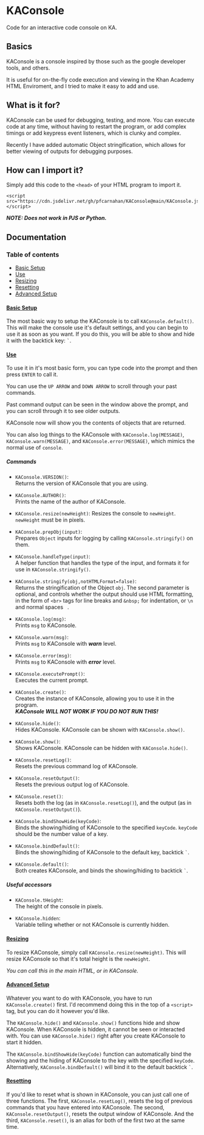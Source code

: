 # KAConsole
Code for an interactive code console on KA.

## Basics
KAConsole is a console inspired by those such as the google developer tools, and others.

It is useful for on-the-fly code execution and viewing in the Khan Academy HTML Enviroment, and I tried to make it easy to add and use.

## What is it for?
KAConsole can be used for debugging, testing, and more. You can execute code at any time, without having to restart the program, or add complex timings or add keypress event listeners, which is clunky and complex.

Recently I have added automatic Object stringification, which allows for better viewing of outputs for debugging purposes.

## How can I import it?
Simply add this code to the `<head>` of your HTML program to import it.

```
<script src="https://cdn.jsdelivr.net/gh/pfcarnahan/KAConsole@main/KAConsole.js"></script>
```

***NOTE: Does not work in PJS or Python.***

## Documentation
### <a name="contents">Table of contents</a>
* [Basic Setup](#setup)
* [Use](#use)
* [Resizing](#resize)
* [Resetting](#reset)
* [Advanced Setup](#advanced)

#### <a name="setup">[Basic Setup](#contents)</a>
The most basic way to setup the KAConsole is to call `KAConsole.default()`. This will make the console use it's default settings, and you can begin to use it as soon as you want. If you do this, you will be able to show and hide it with the backtick key: `` ` ``.

#### <a name="use">[Use](#contents)</a>
To use it in it's most basic form, you can type code into the prompt and then press `ENTER` to call it. 

You can use the `UP ARROW` and `DOWN ARROW` to scroll through your past commands.

Past command output can be seen in the window above the prompt, and you can scroll through it to see older outputs.

KAConsole now will show you the contents of objects that are returned.

You can also log things to the KAConsole with `KAConsole.log(MESSAGE)`, `KAConsole.warn(MESSAGE)`, and `KAConsole.error(MESSAGE)`, which mimics the normal use of `console`.

##### Commands
* `KAConsole.VERSION()`:  
	Returns the version of KAConsole that you are using.
	
* `KAConsole.AUTHOR()`:  
	Prints the name of the author of KAConsole.
	  
* `KAConsole.resize(newHeight)`:
	Resizes the console to `newHeight`. `newHeight` must be in pixels.  
	
* `KAConsole.prepObj(input)`:  
	Prepares `Object` inputs for logging by calling `KAConsole.stringify()` on them.
	
* `KAConsole.handleType(input)`:  
	A helper function that handles the type of the input, and formats it for use in `KAConsole.stringify()`.
	
* `KAConsole.stringify(obj,notHTMLFormat=false)`:  
	Returns the stringification of the Object `obj`. The second parameter is optional, and controls whether the output should use HTML formatting, in the form of `<br>` tags for line breaks and `&nbsp;` for indentation, or `\n` and normal spaces ` `.
	
* `KAConsole.log(msg)`:  
	Prints `msg` to KAConsole.
	
* `KAConsole.warn(msg)`:  
	Prints `msg` to KAConsole with ***warn*** level.
	
* `KAConsole.error(msg)`:  
	Prints `msg` to KAConsole with ***error*** level.
	
* `KAConsole.executePrompt()`:  
	Executes the current prompt.
	
* `KAConsole.create()`:  
	Creates the instance of KAConsole, allowing you to use it in the program.  
	***KAConsole WILL NOT WORK IF YOU DO NOT RUN THIS!***
	
* `KAConsole.hide()`:  
	Hides KAConsole. KAConsole can be shown with `KAConsole.show()`.
	
* `KAConsole.show()`:  
	Shows KAConsole. KAConsole can be hidden with `KAConsole.hide()`.
	
* `KAConsole.resetLog()`:  
	Resets the previous command log of KAConsole.
	
* `KAConsole.resetOutput()`:  
	Resets the previous output log of KAConsole.
	
* `KAConsole.reset()`:  
	Resets both the log (as in `KAConsole.resetLog()`), and the output (as in `KAConsole.resetOutput()`).
	
* `KAConsole.bindShowHide(keyCode)`:  
	Binds the showing/hiding of KAConsole to the specified `keyCode`. `keyCode` should be the number value of a key.
	
* `KAConsole.bindDefault()`:  
	Binds the showing/hiding of KAConsole to the default key, backtick `` ` ``.

* `KAConsole.default()`:  
	Both creates KAConsole, and binds the showing/hiding to backtick `` ` ``.

##### Useful accessors
* `KAConsole.tHeight`:  
	The height of the console in pixels.

* `KAConsole.hidden`:  
	Variable telling whether or not KAConsole is currently hidden.
	
#### <a name="resize">[Resizing](#contents)</a>
To resize KAConsole, simply call `KAConsole.resize(newHeight)`. This will resize KAConsole so that it's total height is the `newHeight`.

*You can call this in the main HTML, or in KAConsole.*

#### <a name="advanced">[Advanced Setup](#contents)</a>
Whatever you want to do with KAConsole, you have to run `KAConsole.create()` first. I'd recommend doing this in the top of a `<script>` tag, but you can do it however you'd like.

The `KAConsole.hide()` and `KAConsole.show()` functions hide and show KAConsole. When KAConsole is hidden, it cannot be seen or interacted with. You can use `KAConsole.hide()` right after you create KAConsole to start it hidden.

The `KAConsole.bindShowHide(keyCode)` function can automatically bind the showing and the hiding of KAConsole to the key with the specified `keyCode`. Alternatively, `KAConsole.bindDefault()` will bind it to the default backtick `` ` ``.

#### <a name="reset">[Resetting](#contents)</a>
If you'd like to reset what is shown in KAConsole, you can just call one of three functions. The first, `KAConsole.resetLog()`, resets the log of previous commands that you have entered into KAConsole. The second, `KAConsole.resetOutput()`, resets the output window of KAConsole. And the third, `KAConsole.reset()`, is an alias for both of the first two at the same time.